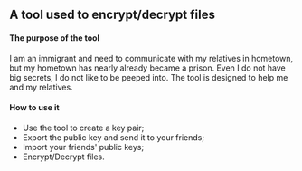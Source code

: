 ## A tool used to encrypt/decrypt files

#### The purpose of the tool
I am an immigrant and need to communicate with my relatives in hometown, but my hometown has nearly already became a prison. Even I do not have big secrets, I do not like to be peeped into. The tool is designed to help me and my relatives.

#### How to use it
* Use the tool to create a key pair;
* Export the public key and send it to your friends;
* Import your friends' public keys;
* Encrypt/Decrypt files.